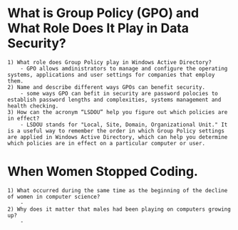 # What is Group Policy (GPO) and What Role Does It Play in Data Security?
    1) What role does Group Policy play in Windows Active Directory?
        - GPO allows amdinistrators to manage and configure the operating systems, applications and user settings for companies that employ them.
    2) Name and describe different ways GPOs can benefit security.
        - some ways GPO can befit in security are password polocies to establish password lengths and complexities, systems management and health checking. 
    3) How can the acronym “LSDOU” help you figure out which policies are in effect?
        - LSDOU stands for "Local, Site, Domain, Organizational Unit." It is a useful way to remember the order in which Group Policy settings are applied in Windows Active Directory, which can help you determine which policies are in effect on a particular computer or user.
# When Women Stopped Coding.
    1) What occurred during the same time as the beginning of the decline of women in computer science?
        -
    2) Why does it matter that males had been playing on computers growing up?
        -